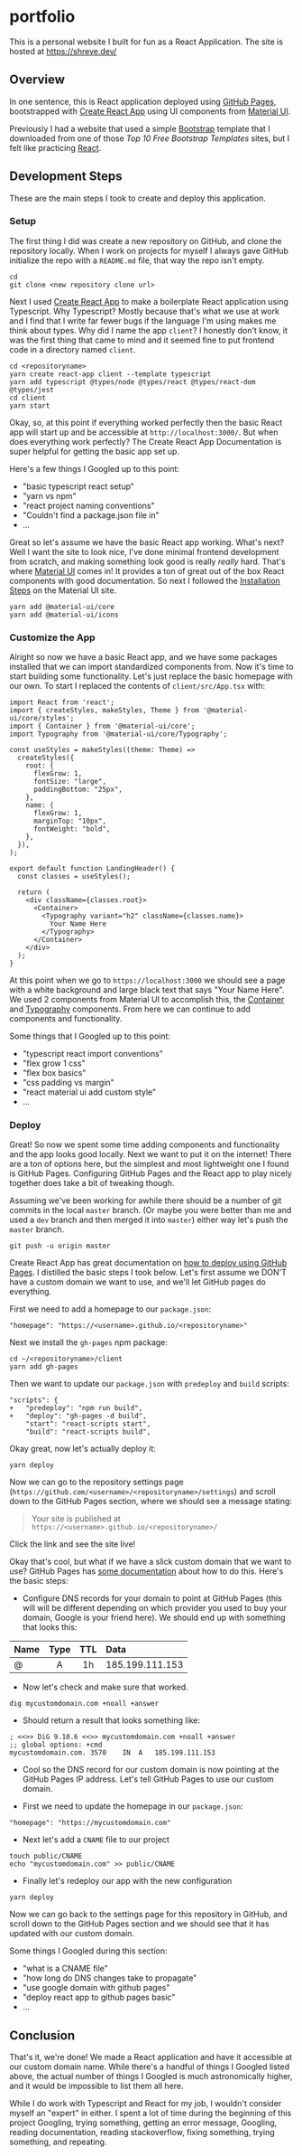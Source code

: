 # portfolio

This is a personal website I built for fun as a React Application. The site is hosted at https://shreve.dev/

## Overview

In one sentence, this is React application deployed using [GitHub Pages](https://pages.github.com/), bootstrapped with [Create React App](https://reactjs.org/docs/create-a-new-react-app.html#create-react-app) using UI components from [Material UI](https://material-ui.com/).

Previously I had a website that used a simple [Bootstrap](https://getbootstrap.com/) template that I downloaded from one of those _Top 10 Free Bootstrap Templates_ sites, but I felt like practicing [React](https://reactjs.org/).

## Development Steps

These are the main steps I took to create and deploy this application.

### Setup

The first thing I did was create a new repository on GitHub, and clone the repository locally. When I work on projects for myself I always gave GitHub initialize the repo with a `README.md` file, that way the repo isn't empty.

```{bash}
cd
git clone <new repository clone url>
```

Next I used [Create React App](https://create-react-app.dev/docs/adding-typescript/) to make a boilerplate React application using Typescript. Why Typescript? Mostly because that's what we use at work and I find that I write far fewer bugs if the language I'm using makes me think about types. Why did I name the app `client`? I honestly don't know, it was the first thing that came to mind and it seemed fine to put frontend code in a directory named `client`.

```{bash}
cd <repositoryname>
yarn create react-app client --template typescript
yarn add typescript @types/node @types/react @types/react-dom @types/jest
cd client
yarn start
```

Okay, so, at this point if everything worked perfectly then the basic React app will start up and be accessible at `http://localhost:3000/`. But when does everything work perfectly? The Create React App Documentation is super helpful for getting the basic app set up. 

Here's a few things I Googled up to this point:

- "basic typescript react setup"
- "yarn vs npm"
- "react project naming conventions"
- "Couldn't find a package.json file in"
- ...

Great so let's assume we have the basic React app working. What's next? Well I want the site to look nice, I've done minimal frontend development from scratch, and making something look good is really _really_ hard. That's where [Material UI](https://material-ui.com/) comes in! It provides a ton of great out of the box React components with good documentation. So next I followed the [Installation Steps](https://material-ui.com/getting-started/installation/) on the Material UI site.

```{bash}
yarn add @material-ui/core
yarn add @material-ui/icons
```

### Customize the App

Alright so now we have a basic React app, and we have some packages installed that we can import standardized components from. Now it's time to start building some functionality. Let's just replace the basic homepage with our own. To start I replaced the contents of `client/src/App.tsx` with:

```{javascript}
import React from 'react';
import { createStyles, makeStyles, Theme } from '@material-ui/core/styles';
import { Container } from '@material-ui/core';
import Typography from '@material-ui/core/Typography';

const useStyles = makeStyles((theme: Theme) =>
  createStyles({
    root: {
      flexGrow: 1,
      fontSize: "large",
      paddingBottom: "25px",
    },
    name: {
      flexGrow: 1,
      marginTop: "10px",
      fontWeight: "bold",
    },
  }),
);

export default function LandingHeader() {
  const classes = useStyles();

  return (
    <div className={classes.root}>
      <Container>
        <Typography variant="h2" className={classes.name}>
          Your Name Here
        </Typography>
      </Container>
    </div>
  );
}
```

At this point when we go to `https://localhost:3000` we should see a page with a white background and large black text that says "Your Name Here". We used 2 components from Material UI to accomplish this, the [Container](https://material-ui.com/components/container/) and [Typography](https://material-ui.com/components/typography/) components. From here we can continue to add components and functionality.

Some things that I Googled up to this point:

- "typescript react import conventions"
- "flex grow 1 css"
- "flex box basics"
- "css padding vs margin"
- "react material ui add custom style"
- ...

### Deploy

Great! So now we spent some time adding components and functionality and the app looks good locally. Next we want to put it on the internet! There are a ton of options here, but the simplest and most lightweight one I found is GitHub Pages. Configuring GitHub Pages and the React app to play nicely together does take a bit of tweaking though.

Assuming we've been working for awhile there should be a number of git commits in the local `master` branch. (Or maybe you were better than me and used a `dev` branch and then merged it into `master`) either way let's push the `master` branch.

```{bash}
git push -u origin master
```

Create React App has great documentation on [how to deploy using GitHub Pages](https://create-react-app.dev/docs/deployment/#github-pages). I distilled the basic steps I took below. Let's first assume we DON'T have a custom domain we want to use, and we'll let GitHub pages do everything.

First we need to add a homepage to our `package.json`:

```{json}
"homepage": "https://<username>.github.io/<repositoryname>"
```

Next we install the `gh-pages` npm package:

```{bash}
cd ~/<repositoryname>/client
yarn add gh-pages
```

Then we want to update our `package.json` with `predeploy` and `build` scripts:

```{json}
"scripts": {
+   "predeploy": "npm run build",
+   "deploy": "gh-pages -d build",
    "start": "react-scripts start",
    "build": "react-scripts build",
```

Okay great, now let's actually deploy it:

```{bash}
yarn deploy
```

Now we can go to the repository settings page (`https://github.com/<username>/<repositoryname>/settings`) and scroll down to the GitHub Pages section, where we should see a message stating:
> Your site is published at `https://<username>.github.io/<repositoryname>/`

Click the link and see the site live!

Okay that's cool, but what if we have a slick custom domain that we want to use? GitHub Pages has [some documentation](https://help.github.com/en/github/working-with-github-pages/configuring-a-custom-domain-for-your-github-pages-site) about how to do this. Here's the basic steps:

- Configure DNS records for your domain to point at GitHub Pages (this will will be different depending on which provider you used to buy your domain, Google is your friend here). We should end up with something that looks this:

| Name  | Type  | TTL   | Data |
| ------|:-----:|:-----:|:----------------|
| @     | A     | 1h    | 185.199.111.153 |

- Now let's check and make sure that worked.

```{bash}
dig mycustomdomain.com +noall +answer
```

- Should return a result that looks something like: 

```{bash}
; <<>> DiG 9.10.6 <<>> mycustomdomain.com +noall +answer
;; global options: +cmd
mycustomdomain.com.	3570	IN	A	185.199.111.153
```

- Cool so the DNS record for our custom domain is now pointing at the GitHub Pages IP address. Let's tell GitHub Pages to use our custom domain.

- First we need to update the homepage in our `package.json`:

```{json}
"homepage": "https://mycustomdomain.com"
```

- Next let's add a `CNAME` file to our project

```{bash}
touch public/CNAME
echo "mycustomdomain.com" >> public/CNAME
```

- Finally let's redeploy our app with the new configuration

```{bash}
yarn deploy
```

Now we can go back to the settings page for this repository in GitHub, and scroll down to the GitHub Pages section and we should see that it has updated with our custom domain.

Some things I Googled during this section:

- "what is a CNAME file"
- "how long do DNS changes take to propagate"
- "use google domain with github pages"
- "deploy react app to github pages basic"
- ...

## Conclusion

That's it, we're done! We made a React application and have it accessible at our custom domain name. While there's a handful of things I Googled listed above, the actual number of things I Googled is much astronomically higher, and it would be impossible to list them all here.

While I do work with Typescript and React for my job, I wouldn't consider myself an "expert" in either. I spent a lot of time during the beginning of this project Googling, trying something, getting an error message, Googling, reading documentation, reading stackoverflow, fixing something, trying something, and repeating.
